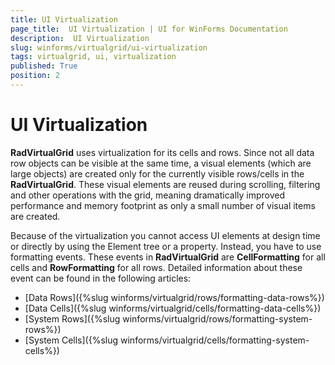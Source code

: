 ```yaml
---
title: UI Virtualization
page_title:  UI Virtualization | UI for WinForms Documentation
description:  UI Virtualization
slug: winforms/virtualgrid/ui-virtualization
tags: virtualgrid, ui, virtualization
published: True
position: 2
---
```


# UI Virtualization

__RadVirtualGrid__ uses virtualization for its cells and rows. Since not all data row objects can be visible at the same time, a visual elements (which are large objects) are created only for the currently visible rows/cells in the __RadVirtualGrid__. These visual elements are reused during scrolling, filtering and other operations with the grid, meaning dramatically improved performance and memory footprint as only a small number of visual items are created.

Because of the virtualization you cannot access UI elements at design time or directly by using the Element tree or a property. Instead, you have to use formatting events. These events in __RadVirtualGrid__ are __CellFormatting__ for all cells and __RowFormatting__ for all rows. Detailed information about these event can be found in the following articles:

* [Data Rows]({%slug winforms/virtualgrid/rows/formatting-data-rows%})
* [Data Cells]({%slug winforms/virtualgrid/cells/formatting-data-cells%})
* [System Rows]({%slug winforms/virtualgrid/rows/formatting-system-rows%})
* [System Cells]({%slug winforms/virtualgrid/cells/formatting-system-cells%})

